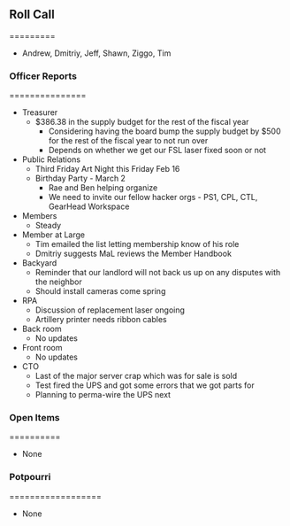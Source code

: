 ## Roll Call
=========
- Andrew, Dmitriy, Jeff, Shawn, Ziggo, Tim
  
### Officer Reports
===============
- Treasurer
  - $386.38 in the supply budget for the rest of the fiscal year
    - Considering having the board bump the supply budget by $500 for the rest of the fiscal year to not run over
	- Depends on whether we get our FSL laser fixed soon or not
- Public Relations
  - Third Friday Art Night this Friday Feb 16
  - Birthday Party - March 2
    - Rae and Ben helping organize
	- We need to invite our fellow hacker orgs - PS1, CPL, CTL, GearHead Workspace
- Members
  - Steady
- Member at Large
  - Tim emailed the list letting membership know of his role
  - Dmitriy suggests MaL reviews the Member Handbook
- Backyard
  - Reminder that our landlord will not back us up on any disputes with the neighbor
  - Should install cameras come spring
- RPA
  - Discussion of replacement laser ongoing
  - Artillery printer needs ribbon cables
- Back room
  - No updates
- Front room
  - No updates
- CTO
  - Last of the major server crap which was for sale is sold
  - Test fired the UPS and got some errors that we got parts for
  - Planning to perma-wire the UPS next

### Open Items
==========
  - None

### Potpourri
==================
  - None
